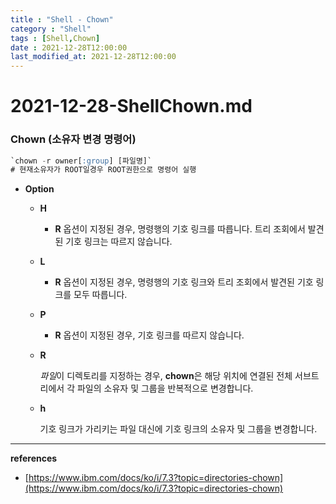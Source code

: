 ```yaml
---
title : "Shell - Chown"
category : "Shell"
tags : [Shell,Chown]
date : 2021-12-28T12:00:00
last_modified_at: 2021-12-28T12:00:00
---
```



# 2021-12-28-ShellChown.md

### Chown (소유자 변경 명령어)

```sql
`chown -r owner[:group] [파일명]`
# 현재소유자가 ROOT일경우 ROOT권한으로 명령어 실행
```

- **Option**
    - **H**
        
        - **R** 옵션이 지정된 경우, 명령행의 기호 링크를 따릅니다. 트리 조회에서 발견된 기호 링크는 따르지 않습니다.
    - **L**
        
        - **R** 옵션이 지정된 경우, 명령행의 기호 링크와 트리 조회에서 발견된 기호 링크를 모두 따릅니다.
    - **P**
        
        - **R** 옵션이 지정된 경우, 기호 링크를 따르지 않습니다.
    - **R**
      
        *파일*이 디렉토리를 지정하는 경우, **chown**은 해당 위치에 연결된 전체 서브트리에서 각 파일의 소유자 및 그룹을 반복적으로 변경합니다.
        
    - **h**
      
        기호 링크가 가리키는 파일 대신에 기호 링크의 소유자 및 그룹을 변경합니다.
        

---

**references**

- [https://www.ibm.com/docs/ko/i/7.3?topic=directories-chown](https://www.ibm.com/docs/ko/i/7.3?topic=directories-chown)